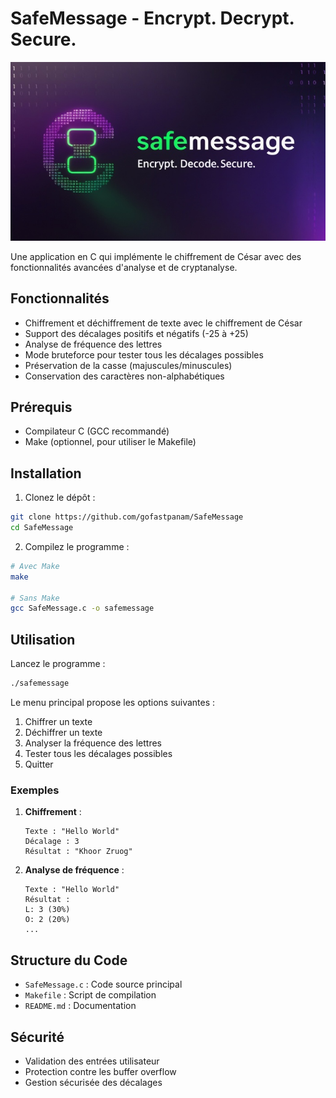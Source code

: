 # SafeMessage - Encrypt. Decrypt. Secure.

<div>
  <img src="safemessage.jpg" alt="safemessage" width="600">
</div>

Une application en C qui implémente le chiffrement de César avec des fonctionnalités avancées d'analyse et de cryptanalyse.

## Fonctionnalités

- Chiffrement et déchiffrement de texte avec le chiffrement de César
- Support des décalages positifs et négatifs (-25 à +25)
- Analyse de fréquence des lettres
- Mode bruteforce pour tester tous les décalages possibles
- Préservation de la casse (majuscules/minuscules)
- Conservation des caractères non-alphabétiques

## Prérequis

- Compilateur C (GCC recommandé)
- Make (optionnel, pour utiliser le Makefile)

## Installation

1. Clonez le dépôt :
```bash
git clone https://github.com/gofastpanam/SafeMessage
cd SafeMessage
```

2. Compilez le programme :
```bash
# Avec Make
make

# Sans Make
gcc SafeMessage.c -o safemessage
```

## Utilisation

Lancez le programme :
```bash
./safemessage
```

Le menu principal propose les options suivantes :
1. Chiffrer un texte
2. Déchiffrer un texte
3. Analyser la fréquence des lettres
4. Tester tous les décalages possibles
5. Quitter

### Exemples

1. **Chiffrement** :
   ```
   Texte : "Hello World"
   Décalage : 3
   Résultat : "Khoor Zruog"
   ```

2. **Analyse de fréquence** :
   ```
   Texte : "Hello World"
   Résultat :
   L: 3 (30%)
   O: 2 (20%)
   ...
   ```

## Structure du Code

- `SafeMessage.c` : Code source principal
- `Makefile` : Script de compilation
- `README.md` : Documentation

## Sécurité

- Validation des entrées utilisateur
- Protection contre les buffer overflow
- Gestion sécurisée des décalages
